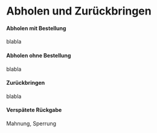 # Abholen und Zurückbringen

#### Abholen mit Bestellung

blabla

#### Abholen ohne Bestellung

blabla

#### Zurückbringen

blabla

#### Verspätete Rückgabe

Mahnung, Sperrung



